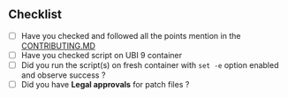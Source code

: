 ## Checklist
<!--- Goto Preview tab for better readability -->
<!--- Go over all the following points, and put an `x` in all the boxes that apply. -->
<!--- If you're unsure about any of these, don't hesitate to ask. We're here to help! -->
- [ ] Have you checked and followed all the points mention in the [CONTRIBUTING.MD](https://github.com/ppc64le/build-scripts/blob/master/CONTRIBUTING.md)
- [ ] Have you checked script on UBI 9 container
- [ ] Did you run the script(s) on fresh container with `set -e` option enabled and observe success ?
- [ ] Did you have **Legal approvals** for patch files ? 
